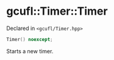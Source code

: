 # gcufl::Timer::Timer
Declared in `<gcufl/Timer.hpp>`
```cpp
Timer() noexcept;
```
Starts a new timer.
